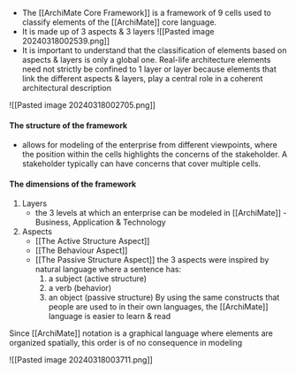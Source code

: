 - The [[ArchiMate Core Framework]] is a framework of 9 cells used to classify elements of the [[ArchiMate]] core language. 
- It is made up of 3 aspects & 3 layers
	![[Pasted image 20240318002539.png]]
- It is important to understand that the classification of elements based on aspects & layers is only a global one. Real-life architecture elements need not strictly be confined to 1 layer or layer because elements that link the different aspects & layers, play a central role in a coherent architectural description

![[Pasted image 20240318002705.png]]

#### The structure of the framework 
- allows for modeling of the enterprise from different viewpoints, where the position within the cells highlights the concerns of the stakeholder. A stakeholder typically can have concerns that cover multiple cells.

#### The dimensions of the framework
1. Layers
	- the 3 levels at which an enterprise can be modeled in [[ArchiMate]] - Business, Application & Technology
2. Aspects
	- [[The Active Structure Aspect]]
	- [[The Behaviour Aspect]]
	- [[The Passive Structure Aspect]]
		the 3 aspects were inspired by natural language where a sentence has:
		1. a subject (active structure)
		2. a verb (behavior)
		3. an object (passive structure)
By using the same constructs that people are used to in their own languages, the [[ArchiMate]] language is easier to learn & read

Since [[ArchiMate]] notation is a graphical language where elements are organized spatially, this order is of no consequence in modeling

![[Pasted image 20240318003711.png]]